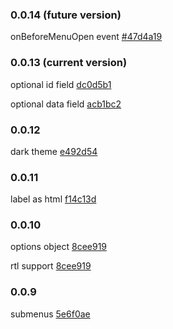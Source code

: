 ### 0.0.14 (future version)

onBeforeMenuOpen event [#47d4a19](https://github.com/msarsha/ng2-right-click-menu/pull/27/commits/47d4a19233ddc39f3b8f70330cf991a91faf2a06)


### 0.0.13 (current version)

optional id field [dc0d5b1](https://github.com/msarsha/ng2-right-click-menu/commit/dc0d5b15605fa00ef78ffecc8e93d6744c0e1012)

optional data field [acb1bc2](https://github.com/msarsha/ng2-right-click-menu/commit/acb1bc29ecc96a5f5dd071fcdb07a9ceee066c7e)


### 0.0.12

dark theme [e492d54](https://github.com/msarsha/ng2-right-click-menu/commit/e492d54a95081b4c6ddcc6b903193dae6c20806b)

### 0.0.11

label as html [f14c13d](https://github.com/msarsha/ng2-right-click-menu/commit/f14c13dc91a0d86153e69564e73a7095ac97bd22)

### 0.0.10

options object [8cee919](https://github.com/msarsha/ng2-right-click-menu/commit/8cee91914e65e82ca91a2d15190c50049ddef64f)

rtl support [8cee919](https://github.com/msarsha/ng2-right-click-menu/commit/8cee91914e65e82ca91a2d15190c50049ddef64f)

### 0.0.9

submenus [5e6f0ae](https://github.com/msarsha/ng2-right-click-menu/commit/73e9b8b10e203e73c78981b757f2d9d4bc37432c)
